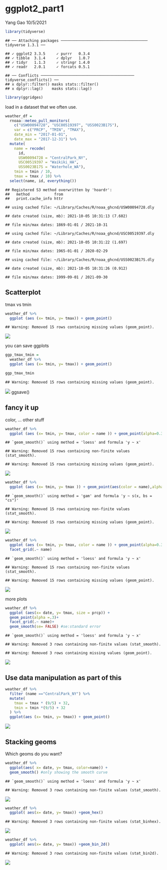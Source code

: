 ggplot2\_part1
================
Yang Gao
10/5/2021

``` r
library(tidyverse)
```

    ## ── Attaching packages ─────────────────────────────────────── tidyverse 1.3.1 ──

    ## ✓ ggplot2 3.3.5     ✓ purrr   0.3.4
    ## ✓ tibble  3.1.4     ✓ dplyr   1.0.7
    ## ✓ tidyr   1.1.3     ✓ stringr 1.4.0
    ## ✓ readr   2.0.1     ✓ forcats 0.5.1

    ## ── Conflicts ────────────────────────────────────────── tidyverse_conflicts() ──
    ## x dplyr::filter() masks stats::filter()
    ## x dplyr::lag()    masks stats::lag()

``` r
library(ggridges)
```

load in a dataset that we often use.

``` r
weather_df = 
  rnoaa::meteo_pull_monitors(
    c("USW00094728", "USC00519397", "USS0023B17S"),
    var = c("PRCP", "TMIN", "TMAX"), 
    date_min = "2017-01-01",
    date_max = "2017-12-31") %>%
  mutate(
    name = recode(
      id, 
      USW00094728 = "CentralPark_NY", 
      USC00519397 = "Waikiki_HA",
      USS0023B17S = "Waterhole_WA"),
    tmin = tmin / 10,
    tmax = tmax / 10) %>%
  select(name, id, everything())
```

    ## Registered S3 method overwritten by 'hoardr':
    ##   method           from
    ##   print.cache_info httr

    ## using cached file: ~/Library/Caches/R/noaa_ghcnd/USW00094728.dly

    ## date created (size, mb): 2021-10-05 10:31:13 (7.602)

    ## file min/max dates: 1869-01-01 / 2021-10-31

    ## using cached file: ~/Library/Caches/R/noaa_ghcnd/USC00519397.dly

    ## date created (size, mb): 2021-10-05 10:31:22 (1.697)

    ## file min/max dates: 1965-01-01 / 2020-02-29

    ## using cached file: ~/Library/Caches/R/noaa_ghcnd/USS0023B17S.dly

    ## date created (size, mb): 2021-10-05 10:31:26 (0.912)

    ## file min/max dates: 1999-09-01 / 2021-09-30

## Scatterplot

tmax vs tmin

``` r
weather_df %>% 
  ggplot (aes (x= tmin, y= tmax)) + geom_point()
```

    ## Warning: Removed 15 rows containing missing values (geom_point).

![](vis_and_eda_files/figure-gfm/unnamed-chunk-3-1.png)<!-- -->

you can save ggplots

``` r
ggp_tmax_tmin = 
  weather_df %>% 
  ggplot (aes (x= tmin, y= tmax)) + geom_point()

ggp_tmax_tmin
```

    ## Warning: Removed 15 rows containing missing values (geom_point).

![](vis_and_eda_files/figure-gfm/unnamed-chunk-4-1.png)<!-- --> ggsave()

## fancy it up

color, … other stuff

``` r
weather_df %>% 
  ggplot (aes (x= tmin, y= tmax, color = name )) + geom_point(alpha=0.3) + geom_smooth( se=FALSE)
```

    ## `geom_smooth()` using method = 'loess' and formula 'y ~ x'

    ## Warning: Removed 15 rows containing non-finite values (stat_smooth).

    ## Warning: Removed 15 rows containing missing values (geom_point).

![](vis_and_eda_files/figure-gfm/unnamed-chunk-5-1.png)<!-- -->

``` r
weather_df %>% 
  ggplot (aes (x= tmin, y= tmax )) + geom_point(aes(color = name),alpha=0.3) + geom_smooth( se=FALSE)
```

    ## `geom_smooth()` using method = 'gam' and formula 'y ~ s(x, bs = "cs")'

    ## Warning: Removed 15 rows containing non-finite values (stat_smooth).

    ## Warning: Removed 15 rows containing missing values (geom_point).

![](vis_and_eda_files/figure-gfm/unnamed-chunk-6-1.png)<!-- -->

``` r
weather_df %>% 
  ggplot (aes (x= tmin, y= tmax, color = name )) + geom_point(alpha=0.3) + geom_smooth( se=FALSE)+
  facet_grid(.~ name)
```

    ## `geom_smooth()` using method = 'loess' and formula 'y ~ x'

    ## Warning: Removed 15 rows containing non-finite values (stat_smooth).

    ## Warning: Removed 15 rows containing missing values (geom_point).

![](vis_and_eda_files/figure-gfm/unnamed-chunk-7-1.png)<!-- -->

more plots

``` r
weather_df %>% 
  ggplot (aes(x= date, y= tmax, size = prcp)) + 
  geom_point(alpha =.3)+
  facet_grid(.~ name)+
  geom_smooth(se= FALSE) #se:standard error
```

    ## `geom_smooth()` using method = 'loess' and formula 'y ~ x'

    ## Warning: Removed 3 rows containing non-finite values (stat_smooth).

    ## Warning: Removed 3 rows containing missing values (geom_point).

![](vis_and_eda_files/figure-gfm/unnamed-chunk-8-1.png)<!-- -->

## Use data manipulation as part of this

``` r
weather_df %>% 
  filter (name =="CentralPark_NY") %>% 
  mutate(
    tmax = tmax * (9/5) + 32,
    tmin = tmin *(9/5) + 32
  ) %>% 
  ggplot(aes (x= tmin, y= tmax)) + geom_point()
```

![](vis_and_eda_files/figure-gfm/unnamed-chunk-9-1.png)<!-- -->

## Stacking geoms

Which geoms do you want?

``` r
weather_df %>% 
  ggplot(aes( x= date, y= tmax, color=name)) +
  geom_smooth() #only showing the smooth curve
```

    ## `geom_smooth()` using method = 'loess' and formula 'y ~ x'

    ## Warning: Removed 3 rows containing non-finite values (stat_smooth).

![](vis_and_eda_files/figure-gfm/unnamed-chunk-10-1.png)<!-- -->

``` r
weather_df %>% 
  ggplot( aes(x= date, y= tmax)) +geom_hex()
```

    ## Warning: Removed 3 rows containing non-finite values (stat_binhex).

![](vis_and_eda_files/figure-gfm/unnamed-chunk-11-1.png)<!-- -->

``` r
weather_df %>% 
  ggplot( aes(x= date, y= tmax)) +geom_bin_2d()
```

    ## Warning: Removed 3 rows containing non-finite values (stat_bin2d).

![](vis_and_eda_files/figure-gfm/unnamed-chunk-12-1.png)<!-- -->

